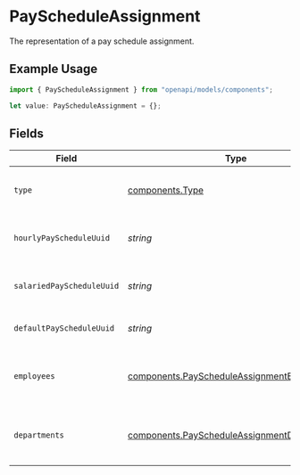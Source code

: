 # PayScheduleAssignment

The representation of a pay schedule assignment.

## Example Usage

```typescript
import { PayScheduleAssignment } from "openapi/models/components";

let value: PayScheduleAssignment = {};
```

## Fields

| Field                                                                                                      | Type                                                                                                       | Required                                                                                                   | Description                                                                                                |
| ---------------------------------------------------------------------------------------------------------- | ---------------------------------------------------------------------------------------------------------- | ---------------------------------------------------------------------------------------------------------- | ---------------------------------------------------------------------------------------------------------- |
| `type`                                                                                                     | [components.Type](../../models/components/type.md)                                                         | :heavy_minus_sign:                                                                                         | The pay schedule assignment type.                                                                          |
| `hourlyPayScheduleUuid`                                                                                    | *string*                                                                                                   | :heavy_minus_sign:                                                                                         | Pay schedule for hourly employees.                                                                         |
| `salariedPayScheduleUuid`                                                                                  | *string*                                                                                                   | :heavy_minus_sign:                                                                                         | Pay schedule for salaried employees.                                                                       |
| `defaultPayScheduleUuid`                                                                                   | *string*                                                                                                   | :heavy_minus_sign:                                                                                         | Default pay schedule for employees.                                                                        |
| `employees`                                                                                                | [components.PayScheduleAssignmentEmployee](../../models/components/payscheduleassignmentemployee.md)[]     | :heavy_minus_sign:                                                                                         | List of employees and their pay schedules.                                                                 |
| `departments`                                                                                              | [components.PayScheduleAssignmentDepartment](../../models/components/payscheduleassignmentdepartment.md)[] | :heavy_minus_sign:                                                                                         | List of departments and their pay schedules.                                                               |